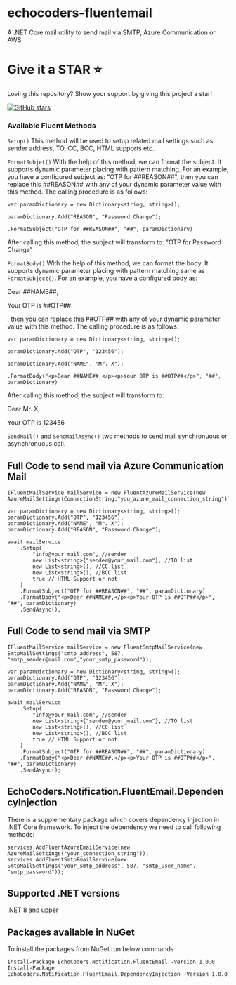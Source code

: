 # echocoders-fluentemail
A .NET Core mail utility to send mail via SMTP, Azure Communication or AWS

# Give it a STAR :star:
Loving this repository? Show your support by giving this project a star!

[![GitHub stars](https://img.shields.io/github/stars/tilok369/echocoders-fluentemail.svg?style=social&label=Star)](https://github.com/tilok369/echocoders-fluentemail)

### Available Fluent Methods

` Setup() `
This method will be used to setup related mail settings such as sender address, TO, CC, BCC, HTML supports etc.

`FormatSubjet()`
With the help of this method, we can format the subject. It supports dynamic parameter placing with pattern matching.
For an example, you have a configured subject as: "OTP for ##REASON##", then you can replace this ##REASON## with any of your dynamic parameter value with this method. The calling procedure is as follows:

```
var paramDictionary = new Dictionary<string, string>();

paramDictionary.Add("REASON", "Password Change");

.FormatSubject("OTP for ##REASON##", "##", paramDictionary)

```
After calling this method, the subject will transform to: "OTP for Password Change"

`FormatBody()`
With the help of this method, we can format the body. It supports dynamic parameter placing with pattern matching same as `FormatSubject()`.
For an example, you have a configured body as: <p>Dear ##NAME##,</p><p>Your OTP is ##OTP##</p>, then you can replace this ##OTP## with any of your dynamic parameter value with this method. The calling procedure is as follows:

```
var paramDictionary = new Dictionary<string, string>();

paramDictionary.Add("OTP", "123456");

paramDictionary.Add("NAME", "Mr. X");

.FormatBody("<p>Dear ##NAME##,</p><p>Your OTP is ##OTP##</p>", "##", paramDictionary)

```
After calling this method, the subject will transform to: <p>Dear Mr. X,</p><p>Your OTP is 123456</p>

`SendMail()` and `SendMailAsync()` two methods to send mail synchronuous or asynchronuous call.

## Full Code to send mail via Azure Communication Mail

```
IFluentMailService mailService = new FluentAzureMailService(new AzureMailSettings(ConnectionString:"you_azure_mail_connection_string"));

var paramDictionary = new Dictionary<string, string>();
paramDictionary.Add("OTP", "123456");
paramDictionary.Add("NAME", "Mr. X");
paramDictionary.Add("REASON", "Password Change");

await mailService
    .Setup(
        "info@your_mail.com", //sender
        new List<string>{"sender@your_mail.com"}, //TO list
        new List<string>(), //CC list
        new List<string>(), //BCC list
        true // HTML Support or not
    )
    .FormatSubject("OTP for ##REASON##", "##", paramDictionary)
    .FormatBody("<p>Dear ##NAME##,</p><p>Your OTP is ##OTP##</p>", "##", paramDictionary)
    .SendAsync();
```

## Full Code to send mail via SMTP

```
IFluentMailService mailService = new FluentSmtpMailService(new SmtpMailSettings("smtp_address", 587, "smtp_sender@mail.com","your_smtp_password"));

var paramDictionary = new Dictionary<string, string>();
paramDictionary.Add("OTP", "123456");
paramDictionary.Add("NAME", "Mr. X");
paramDictionary.Add("REASON", "Password Change");

await mailService
    .Setup(
        "info@your_mail.com", //sender
        new List<string>{"sender@your_mail.com"}, //TO list
        new List<string>(), //CC list
        new List<string>(), //BCC list
        true // HTML Support or not
    )
    .FormatSubject("OTP for ##REASON##", "##", paramDictionary)
    .FormatBody("<p>Dear ##NAME##,</p><p>Your OTP is ##OTP##</p>", "##", paramDictionary)
    .SendAsync();
```

## EchoCoders.Notification.FluentEmail.DependencyInjection
There is a supplementary package which covers dependency injection in .NET Core framework. To inject the dependency we need to call following methods:

```
services.AddFluentAzureEmailService(new AzureMailSettings("your_connection_string"));
services.AddFluentSmtpEmailService(new SmtpMailSettings("your_smtp_address", 587, "smtp_user_name", "smtp_password"));
```

## Supported .NET versions
.NET 8 and upper

## Packages available in NuGet
To install the packages from NuGet run below commands

```
Install-Package EchoCoders.Notification.FluentEmail -Version 1.0.0
Install-Package EchoCoders.Notification.FluentEmail.DependencyInjection -Version 1.0.0
```
